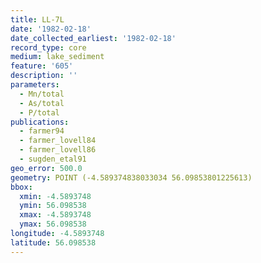 ```yaml
---
title: LL-7L
date: '1982-02-18'
date_collected_earliest: '1982-02-18'
record_type: core
medium: lake_sediment
feature: '605'
description: ''
parameters:
  - Mn/total
  - As/total
  - P/total
publications:
  - farmer94
  - farmer_lovell84
  - farmer_lovell86
  - sugden_etal91
geo_error: 500.0
geometry: POINT (-4.589374838033034 56.09853801225613)
bbox:
  xmin: -4.5893748
  ymin: 56.098538
  xmax: -4.5893748
  ymax: 56.098538
longitude: -4.5893748
latitude: 56.098538
---
```


